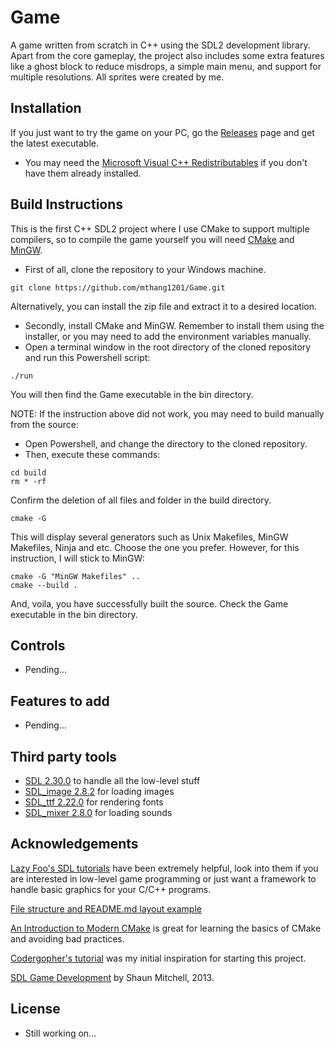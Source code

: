 # Game
A game written from scratch in C++ using the SDL2 development library. Apart from the core gameplay, the project also includes some extra features like a ghost block to reduce misdrops, a simple main menu, and support for multiple resolutions. All sprites were created by me.

<!-- ![](gallery/gameplay.gif) -->

<!-- ## Gallery
<img src="gallery/mainmenu.png" width = "310"> <img src="gallery/options.png" width = "310"> <img src="gallery/pausemenu.png" width = "310"> -->

## Installation
If you just want to try the game on your PC, go the [Releases](https://github.com/mthang1201/Game/releases) page and get the latest executable.
- You may need the [Microsoft Visual C++ Redistributables](https://support.microsoft.com/en-us/topic/the-latest-supported-visual-c-downloads-2647da03-1eea-4433-9aff-95f26a218cc0) if you don't have them already installed.

## Build Instructions
This is the first C++ SDL2 project where I use CMake to support multiple compilers, so to compile the game yourself you will need [CMake](https://cmake.org/download/) and [MinGW](https://www.mingw-w64.org/downloads/).
- First of all, clone the repository to your Windows machine.
```
git clone https://github.com/mthang1201/Game.git
```
Alternatively, you can install the zip file and extract it to a desired location.
- Secondly, install CMake and MinGW. Remember to install them using the installer, or you may need to add the environment variables manually.
- Open a terminal window in the root directory of the cloned repository and run this Powershell script:
```
./run
```
You will then find the Game executable in the bin directory.

NOTE: If the instruction above did not work, you may need to build manually from the source:
- Open Powershell, and change the directory to the cloned repository.
- Then, execute these commands:
```
cd build
rm * -rf
```
Confirm the deletion of all files and folder in the build directory.
```
cmake -G
```
This will display several generators such as Unix Makefiles, MinGW Makefiles, Ninja and etc. Choose the one you prefer. However, for this instruction, I will stick to MinGW:
```
cmake -G "MinGW Makefiles" ..
cmake --build .
```
And, voila, you have successfully built the source. Check the Game executable in the bin directory.

## Controls
- Pending...

## Features to add
- Pending...

## Third party tools
- [SDL 2.30.0](https://github.com/libsdl-org/SDL/releases/tag/release-2.30.0) to handle all the low-level stuff
- [SDL_image 2.8.2](https://github.com/libsdl-org/SDL_image/releases/tag/release-2.8.2) for loading images
- [SDL_ttf 2.22.0](https://github.com/libsdl-org/SDL_ttf/releases/tag/release-2.22.0) for rendering fonts
- [SDL_mixer 2.8.0](https://github.com/libsdl-org/SDL_mixer/releases/tag/release-2.8.0) for loading sounds

## Acknowledgements
[Lazy Foo's SDL tutorials](https://lazyfoo.net/tutorials/SDL/index.php) have been extremely helpful, look into them if you are interested in low-level game programming or just want a framework to handle basic graphics for your C/C++ programs.

[File structure and README.md layout example](https://github.com/mvlassis/pixeltetris)

[An Introduction to Modern CMake](https://www.willusher.io/sdl2%20tutorials/2014/03/06/lesson-0-cmake) is great for learning the basics of CMake and avoiding bad practices.

[Codergopher's tutorial](https://www.youtube.com/playlist?list=PL2RPjWnJduNmXHRYwdtublIPdlqocBoLS) was my initial inspiration for starting this project.

[SDL Game Development](https://books.google.com.vn/books/about/SDL_Game_Development.html?id=SbmfrHIlhK4C&source=kp_book_description&redir_esc=y) by Shaun Mitchell, 2013.

## License
- Still working on...
<!-- - The source code is licensed under the [MIT License](https://tldrlegal.com/license/mit-license).
- The Munro fonts are licensed under the [SIL Open Font License](http://scripts.sil.org/OFL). -->
